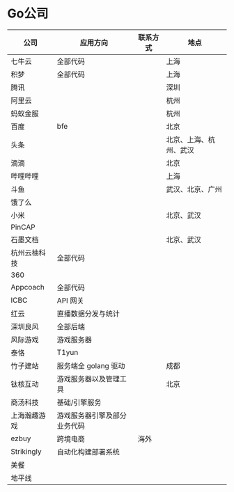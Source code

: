 # Go公司

|公司 | 应用方向 | 联系方式 | 地点 |
| ------------ | ------------ | -----| ----|
|七牛云| 全部代码||上海|
|积梦| 全部代码||上海|
|腾讯| ||深圳|
|阿里云|||杭州|
|蚂蚁金服|||杭州|
|百度|bfe||北京|
|头条|||北京、上海、杭州、武汉|
|滴滴|||北京|
|哔哩哔哩|||上海|
|斗鱼|||武汉、北京、广州|
|饿了么||||
|小米|||北京、武汉|
|PinCAP||||
|石墨文档|||北京、武汉|
|杭州云柚科技	|全部代码|||
|360|||
|Appcoach|	全部代码|||
|ICBC| API 网关|||
|红云|	直播数据分发与统计|||
|深圳良风 |全部后端 |||
|风际游戏| 游戏服务器|||
|泰恪 |T1yun|
|竹子建站|服务端全 golang 驱动||成都||
|钛核互动 | 游戏服务器以及管理工具|	|北京||
|商汤科技|基础/引擎服务||||
|上海瀚趣游戏	|游戏服务器引擎及部分业务代码|
|ezbuy|跨境电商|海外|
|Strikingly|	自动化构建部署系统||
|美餐|||
|地平线|||
